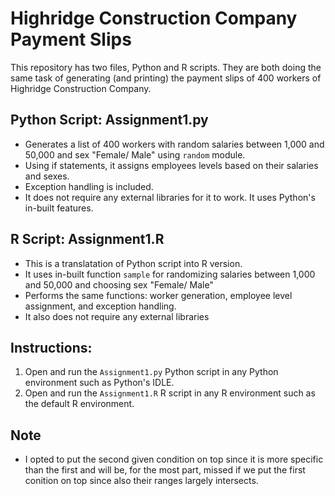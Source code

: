 # Highridge Construction Company Payment Slips

This repository has two files, Python and R scripts. They are both doing the same task of generating (and printing) the payment slips of 400 workers of Highridge Construction Company.

## Python Script: Assignment1.py
- Generates a list of 400 workers with random salaries between 1,000 and 50,000 and sex "Female/ Male" using `random` module.
- Using if statements, it assigns employees levels based on their salaries and sexes.
- Exception handling is included.
- It does not require any external libraries for it to work. It uses Python's in-built features.

## R Script: Assignment1.R
- This is a translatation of Python script into R version.
- It uses in-built function `sample` for randomizing salaries between 1,000 and 50,000 and choosing sex "Female/ Male"
- Performs the same functions: worker generation, employee level assignment, and exception handling.
- It also does not require any external libraries

## Instructions:
1. Open and run the `Assignment1.py` Python script in any Python environment such as Python's IDLE.
2. Open and run the `Assignment1.R` R script in any R environment such as the default R environment.

## Note
- I opted to put the second given condition on top since it is more specific than the first and will be, for the most part, missed if we put the first conition on top since also their ranges largely intersects.

